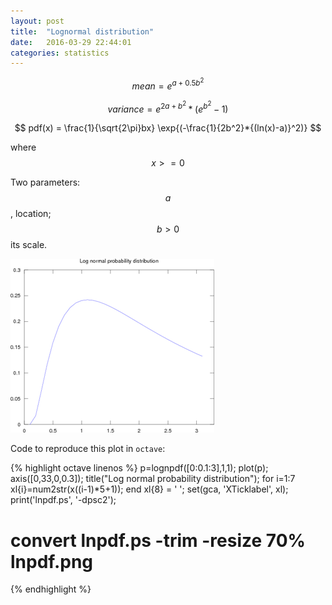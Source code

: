 ```yaml
---
layout: post
title:  "Lognormal distribution"
date:   2016-03-29 22:44:01
categories: statistics
---
```


$$mean=e^{a+0.5b^2}$$

$$variance=e^{2a+b^2}*(e^{b^2}-1)$$

$$ pdf(x) = \frac{1}{\sqrt{2\pi}bx} \exp{(-\frac{1}{2b^2}*{(ln(x)-a)}^2)} $$

where $$x>=0$$

Two parameters: $$a$$, location; $$b > 0$$ its scale.

![Lognormal probability distribution](../images/lnpdf.png)

Code to reproduce this plot in `octave`:

{% highlight octave linenos %}
p=lognpdf([0:0.1:3],1,1);
plot(p);
axis([0,33,0,0.3]);
title("Log normal probability distribution");
for i=1:7
    xl{i}=num2str(x((i-1)*5+1));
end
xl{8} = ' ';
set(gca, 'XTicklabel', xl);
print('lnpdf.ps', '-dpsc2');
# convert lnpdf.ps -trim -resize 70% lnpdf.png
{% endhighlight %}    
